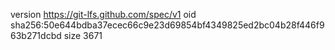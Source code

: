 version https://git-lfs.github.com/spec/v1
oid sha256:50e644bdba37ecec66c9e23d69854bf4349825ed2bc04b28f446f963b271dcbd
size 3671
